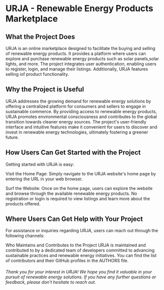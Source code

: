 # URJA - Renewable Energy Products Marketplace

## What the Project Does
URJA is an online marketplace designed to facilitate the buying and selling of renewable energy products. It provides a platform where users can explore and purchase renewable energy products such as solar panels,solar lights, and more. The project integrates user authentication, enabling users to register, login, and manage their listings. Additionally, URJA features selling iof product functionality.

## Why the Project is Useful
URJA addresses the growing demand for renewable energy solutions by offering a centralized platform for consumers and sellers to engage in sustainable commerce. By providing access to renewable energy products, URJA promotes environmental consciousness and contributes to the global transition towards cleaner energy sources. The project's user-friendly interface and intuitive features make it convenient for users to discover and invest in renewable energy technologies, ultimately fostering a greener future.

## How Users Can Get Started with the Project

Getting started with URJA is easy:

Visit the Home Page: Simply navigate to the URJA website's home page by entering the URL in your web browser.

Surf the Website: Once on the home page, users can explore the website and browse through the available renewable energy products. No registration or login is required to view listings and learn more about the products offered.

## Where Users Can Get Help with Your Project
For assistance or inquiries regarding URJA, users can reach out through the following channels:

Who Maintains and Contributes to the Project
URJA is maintained and contributed to by a dedicated team of developers committed to advancing sustainable practices and renewable energy initiatives. You can find the list of contributors and their GitHub profiles in the AUTHORS file.


###### Thank you for your interest in URJA! We hope you find it valuable in your pursuit of renewable energy solutions. If you have any further questions or feedback, please don't hesitate to reach out.
